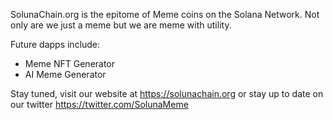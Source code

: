 SolunaChain.org is the epitome of Meme coins on the Solana Network. Not only are we just a meme but we are meme with utility. 

Future dapps include:

- Meme NFT Generator
- AI Meme Generator

Stay tuned, visit our website at https://solunachain.org or stay up to date on our twitter https://twitter.com/SolunaMeme
